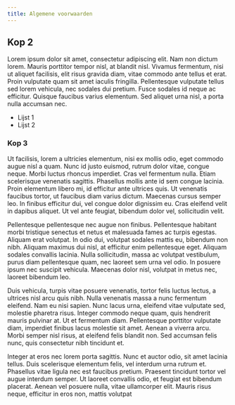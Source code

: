 ```yaml
---
title: Algemene voorwaarden
---
```


## Kop 2
Lorem ipsum dolor sit amet, consectetur adipiscing elit. Nam non dictum lorem. Mauris porttitor tempor nisl, at blandit nisl. Vivamus fermentum, nisi ut aliquet facilisis, elit risus gravida diam, vitae commodo ante tellus et erat. Proin vulputate quam sit amet iaculis fringilla. Pellentesque vulputate tellus sed lorem vehicula, nec sodales dui pretium. Fusce sodales id neque ac efficitur. Quisque faucibus varius elementum. Sed aliquet urna nisl, a porta nulla accumsan nec.

* Lijst 1 
* Lijst 2

### Kop 3
Ut facilisis, lorem a ultricies elementum, nisi ex mollis odio, eget commodo augue nisl a quam. Nunc id justo euismod, rutrum dolor vitae, congue neque. Morbi luctus rhoncus imperdiet. Cras vel fermentum nulla. Etiam scelerisque venenatis sagittis. Phasellus mollis ante id sem congue lacinia. Proin elementum libero mi, id efficitur ante ultrices quis. Ut venenatis faucibus tortor, ut faucibus diam varius dictum. Maecenas cursus semper leo. In finibus efficitur dui, vel congue dolor dignissim eu. Cras eleifend velit in dapibus aliquet. Ut vel ante feugiat, bibendum dolor vel, sollicitudin velit.

Pellentesque pellentesque nec augue non finibus. Pellentesque habitant morbi tristique senectus et netus et malesuada fames ac turpis egestas. Aliquam erat volutpat. In odio dui, volutpat sodales mattis eu, bibendum non nibh. Aliquam maximus dui nisl, at efficitur enim pellentesque eget. Aliquam sodales convallis lacinia. Nulla sollicitudin, massa ac volutpat vestibulum, purus diam pellentesque quam, nec laoreet sem urna vel odio. In posuere ipsum nec suscipit vehicula. Maecenas dolor nisl, volutpat in metus nec, laoreet bibendum leo.

Duis vehicula, turpis vitae posuere venenatis, tortor felis luctus lectus, a ultrices nisl arcu quis nibh. Nulla venenatis massa a nunc fermentum eleifend. Nam eu nisi sapien. Nunc lacus urna, eleifend vitae vulputate sed, molestie pharetra risus. Integer commodo neque quam, quis hendrerit mauris pulvinar at. Ut et fermentum diam. Pellentesque porttitor vulputate diam, imperdiet finibus lacus molestie sit amet. Aenean a viverra arcu. Morbi semper nisl risus, at eleifend felis blandit non. Sed accumsan felis nunc, quis consectetur nibh tincidunt et.

Integer at eros nec lorem porta sagittis. Nunc et auctor odio, sit amet lacinia tellus. Duis scelerisque elementum felis, vel interdum urna rutrum et. Phasellus vitae ligula nec est faucibus pretium. Praesent tincidunt tortor vel augue interdum semper. Ut laoreet convallis odio, et feugiat est bibendum placerat. Aenean vel posuere nulla, vitae ullamcorper elit. Mauris risus neque, efficitur in eros non, mattis volutpat 